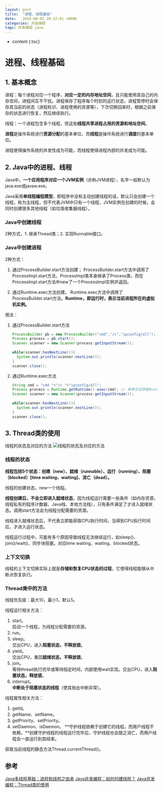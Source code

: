 ```yaml
---
layout: post
title:  "进程、线程基础"
date:   2016-08-01 20:32:01 +0800
categories: 并发编程
tags: 并发编程 java
---
```


* content
{:toc}

# 进程、线程基础

## 1. 基本概念

进程：每个进程对应一个程序，**对应一定的内存地址空间**，且只能使用其自己的内存空间，进程间互不干扰。进程保存了程序每个时刻的运行状态，进程暂停时会保存其当前的状态（进程标识、进程使用的资源等），下次切换回来时，根据之前保存的状态进行恢复，然后继续执行。

线程：一个进程包含多个线程，但这些**线程共享进程占用的资源和地址空间**。

**进程**是操作系统进行**资源分配**的基本单位，而**线程**是操作系统进行**调度**的基本单位。

进程使得操作系统的并发性成为可能，而线程使得进程内部的并发成为可能。

## 2. Java中的进程、线程

Java中，**一个应用程序对应一个JVM实例**（亦称JVM进程），名字一般默认为java.exe或javaw.exe。

Java采用**单线程编程模型**，即程序中没有主动创建线程的话，默认只会创建一个线程，称为主线程，但不代表JVM中只有一个线程，JVM实例在创建的时候，会同时创建很多其他线程（如垃圾收集器线程）。

### Java中创建线程

2种方式，1. 继承Thread类；2. 实现Runnable接口。

### Java中创建进程

2种方式：

1. 通过ProcessBuilder.start方法创建；
ProcessBuilder.start方法中调用了ProcessImpl.start方法，ProcessImpl类本身继承了Process类，而在ProcessImpl.start方法中new了一个ProcessImpl实例并返回。

2. 通过Runtime.exec方法创建。
Runtime.exec方法中调用了ProcessBuilder.start方法。**Runtime，即运行时，表示当前进程所在的虚拟机实例。**

用法：

1. 通过ProcessBuilder.start方法

    ```java
    ProcessBuilder pb = new ProcessBuilder("cmd","/c","ipconfig/all");
    Process process = pb.start();
    Scanner scanner = new Scanner(process.getInputStream());
        
    while(scanner.hasNextLine()){
      System.out.println(scanner.nextLine());
    }
    scanner.close();
    ```

2. 通过Runtime.exec方法

    ```java
    String cmd = "cmd "+"/c "+"ipconfig/all";
    Process process = Runtime.getRuntime().exec(cmd); // 单例方式获取Runtime实例
    Scanner scanner = new Scanner(process.getInputStream());
        
    while(scanner.hasNextLine()){
      System.out.println(scanner.nextLine());
    }
    scanner.close();
    ```

## 3. Thread类的使用

线程的状态及对应的方法
![线程的状态及对应的方法](http://images.cnitblog.com/blog/288799/201409/061046391107893.jpg)

### 线程的状态

**线程包括5个状态：创建（new）、就绪（runnable）、运行（running）、阻塞（blocked）[time waiting、waiting]、消亡（dead）。**

线程的创建状态，new一个线程。

**线程创建后，不会立即进入就绪状态**，因为线程运行需要一些条件（如内存资源，线程私有的程序计数器、Java栈、本地方法栈），只有条件满足了才进入就绪状态。调用start方法会为线程分配需要的资源。

线程进入就绪状态后，不代表立即能获取CPU执行时间，当得到CPU执行时间后，才进入运行状态。

线程运行过程中，可能有多个原因导致线程无法继续运行，如sleep()、join()/wait()、同步块阻塞。对应time waiting、waiting、blocked状态。

### 上下文切换

线程的上下文切换实际上就是**存储和恢复CPU状态的过程**，它使得线程能够从中断点恢复执行。

### Thread类中的方法

线程优先级：最大10，最小1，默认5。

线程运行相关方法：

1. start。  
启动一个线程，为线程分配需要的资源。
2. run。
3. sleep。  
交出CPU，进入**阻塞状态，不释放锁**。
4. yield。  
交出CPU，重回**就绪状态，不释放锁**。
5. join。  
等待thread执行完毕或等待指定时间，内部使用wait实现。交出CPU，进入**阻塞状态，释放锁**。
6. interrupt。  
**中断处于阻塞状态的线程**（使其抛出中断异常）。

线程属性相关方法：

1. getId。
2. getName、setName。
3. getPriority、setPriority。
4. setDaemon、isDaemon。
**守护线程依赖于创建它的线程，而用户线程不依赖。**创建守护线程的线程运行完毕后，守护线程也会随之消亡，而用户线程会一直运行到其结束。

获取当前线程的静态方法Thread.currentThread()。

## 参考

[Java多线程基础：进程和线程之由来](http://www.cnblogs.com/dolphin0520/p/3910667.html)
[Java并发编程：如何创建线程？](http://www.cnblogs.com/dolphin0520/p/3913517.html)
[Java并发编程：Thread类的使用](http://www.cnblogs.com/dolphin0520/p/3920357.html)


